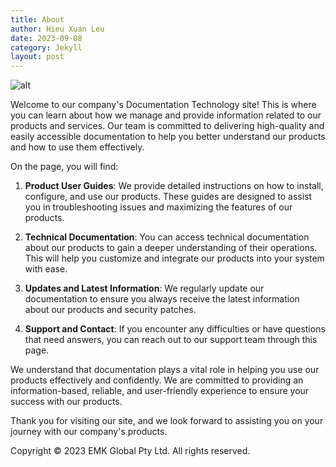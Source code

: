 ```yaml
---
title: About
author: Hieu Xuan Leu
date: 2023-09-08
category: Jekyll
layout: post
---
```


![alt](https://emkglobal.com.au/wp-content/uploads/2021/08/logo1.png)

Welcome to our company's Documentation Technology site! This is where you can learn about how we manage and provide information related to our products and services. Our team is committed to delivering high-quality and easily accessible documentation to help you better understand our products and how to use them effectively.

On the page, you will find:

1. **Product User Guides**: We provide detailed instructions on how to install, configure, and use our products. These guides are designed to assist you in troubleshooting issues and maximizing the features of our products.

2. **Technical Documentation**: You can access technical documentation about our products to gain a deeper understanding of their operations. This will help you customize and integrate our products into your system with ease.

3. **Updates and Latest Information**: We regularly update our documentation to ensure you always receive the latest information about our products and security patches.

4. **Support and Contact**: If you encounter any difficulties or have questions that need answers, you can reach out to our support team through this page.

We understand that documentation plays a vital role in helping you use our products effectively and confidently. We are committed to providing an information-based, reliable, and user-friendly experience to ensure your success with our products.

Thank you for visiting our site, and we look forward to assisting you on your journey with our company's products.

Copyright © 2023 EMK Global Pty Ltd. All rights reserved.
